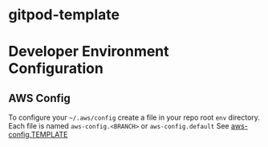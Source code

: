 # gitpod-template

# Developer Environment Configuration

## AWS Config
To configure your `~/.aws/config` create a file in your repo root `env` directory.  Each file is named `aws-config.<BRANCH>` or `aws-config.default`  See [aws-config.TEMPLATE](./env/aws-config.TEMPLATE)
